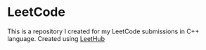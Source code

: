 # LeetCode
This is a repository I created for my LeetCode submissions in C++ language.
Created using [LeetHub](https://github.com/QasimWani/LeetHub)
